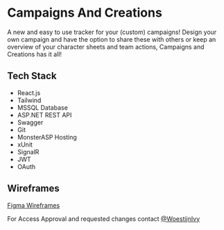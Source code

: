 # Campaigns And Creations
A new and easy to use tracker for your (custom) campaigns! Design your own campaign and have the option to share these with others or keep an overview of your character sheets and team actions, Campaigns and Creations has it all!

## Tech Stack
- React.js
- Tailwind
- MSSQL Database
- ASP.NET REST API
- Swagger
- Git
- MonsterASP Hosting
- xUnit
- SignalR
- JWT
- OAuth

## Wireframes
[Figma Wireframes](https://www.figma.com/design/RLiI7ePUwqgIIXpvwxqb1J/D-D-Campaign-Tracker?node-id=1-2&t=a5l7Ez3lu5IkG8qX-1)

For Access Approval and requested changes contact [@WoestijnIvy](https://github.com/WoestijnIvy)
